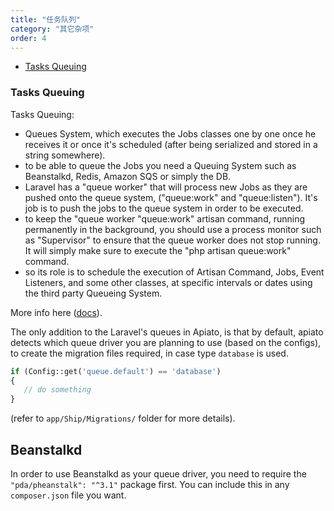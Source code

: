 ```yaml
---
title: "任务队列"
category: "其它杂项"
order: 4
---
```


- [Tasks Queuing](#Tasks-Queuing)

<a name="Tasks-Queuing"></a>
### Tasks Queuing

Tasks Queuing: 

* Queues System, which executes the Jobs classes one by one once he receives it or once it's scheduled (after being 
serialized and stored in a string somewhere). 
* to be able to queue the Jobs you need a Queuing System such as Beanstalkd, Redis, Amazon SQS or simply the DB.
* Laravel has a "queue worker" that will process new Jobs as they are pushed onto the queue system, ("queue:work" and 
"queue:listen"). It's job is to push the jobs to the queue system in order to be executed.
* to keep the "queue worker "queue:work" artisan command, running permanently in the background, you should use a 
process monitor such as "Supervisor" to ensure that the queue worker does not stop running. It will simply make sure 
to execute the "php artisan queue:work" command.
* so its role is to schedule the execution of Artisan Command, Jobs, Event Listeners, and some other classes, at 
specific intervals or dates using the third party Queueing System.
 
More info here ([docs](https://laravel.com/docs/queues)).

The only addition to the Laravel's queues in Apiato, is that by default, apiato detects which queue driver you are 
planning to use (based on the configs), to create the migration files required, in case type `database` is used.

```php
if (Config::get('queue.default') == 'database')
{
   // do something
}
```

(refer to `app/Ship/Migrations/` folder for more details).

## Beanstalkd

In order to use Beanstalkd as your queue driver, you need to require the `"pda/pheanstalk": "^3.1"` package first. You 
can include this in any `composer.json` file you want.
